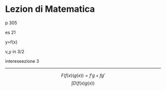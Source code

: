 # Lezion di Matematica

p 305


es 21

y=f(x)

v_y in 3/2

intereseezione 3


---

$$
F(f(x)(g(x))=f'g+fg'
$$
$$
\int D(f(x)g(x))
$$
<!--stackedit_data:
eyJoaXN0b3J5IjpbLTIxMDcxMjAxODYsMTU3NjA1NjUwOF19
-->